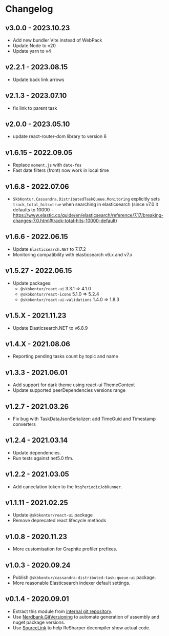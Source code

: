 # Changelog

## v3.0.0 - 2023.10.23
- Add new bundler Vite instead of WebPack
- Update Node to v20
- Update yarn to v4

## v2.2.1 - 2023.08.15
- Update back link arrows

## v2.1.3 - 2023.07.10
- fix link to parent task

## v2.0.0 - 2023.05.10
- update react-router-dom library to version 6

## v1.6.15 - 2022.09.05
- Replace `moment.js` with `date-fns`
- Fast date filters (front) now work in local time

## v1.6.8 - 2022.07.06

- `SkbKontur.Cassandra.DistributedTaskQueue.Monitoring` explicitly sets `track_total_hits=true` when searching in elasticsearch (since v7.0 it defaults to 10000 - https://www.elastic.co/guide/en/elasticsearch/reference/7.17/breaking-changes-7.0.html#track-total-hits-10000-default)

## v1.6.6 - 2022.06.15

- Update `Elasticsearch.NET` to 7.17.2
- Monitoring compatibility with elasticsearch v6.x and v7.x

## v1.5.27 - 2022.06.15

- Update packages:
  - `@skbkontur/react-ui` 3.3.1 => 4.1.0
  - `@skbkontur/react-icons` 5.1.0 => 5.2.4
  - `@skbkontur/react-ui-validations` 1.4.0 => 1.8.3

## v1.5.X - 2021.11.23

- Update Elasticsearch.NET to v6.8.9

## v1.4.X - 2021.08.06

- Reporting pending tasks count by topic and name

## v1.3.3 - 2021.06.01

- Add support for dark theme using react-ui ThemeContext
- Update supported peerDependencies versions range

## v1.2.7 - 2021.03.26

- Fix bug with TaskDataJsonSerializer: add TimeGuid and Timestamp converters

## v1.2.4 - 2021.03.14

- Update dependencies.
- Run tests against net5.0 tfm.

## v1.2.2 - 2021.03.05

- Add cancelation token to the `RtqPeriodicJobRunner`.

## v1.1.11 - 2021.02.25

- Update `@skbkontur/react-ui` package
- Remove deprecated react lifecycle methods

## v1.0.8 - 2020.11.23

- More customisation for Graphite profiler prefixes.

## v1.0.3 - 2020.09.24

- Publish `@skbkontur/cassandra-distributed-task-queue-ui` package.
- More reasonable Elasticsearch indexer default settings.

## v0.1.4 - 2020.09.01

- Extract this module from [internal git repository](https://git.skbkontur.ru/edi/edi/tree/f34434a2a859ad584c141329a94f0bee61eb005f/RemoteTaskQueue).
- Use [Nerdbank.GitVersioning](https://github.com/dotnet/Nerdbank.GitVersioning) to automate generation of assembly and nuget package versions.
- Use [SourceLink](https://github.com/dotnet/sourcelink) to help ReSharper decompiler show actual code.
